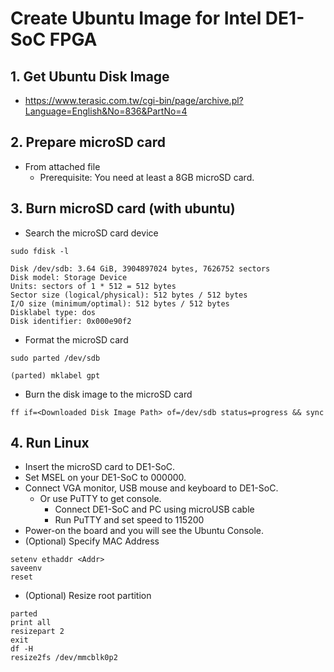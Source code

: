 # Create Ubuntu Image for Intel DE1-SoC FPGA

## 1. Get Ubuntu Disk Image

- https://www.terasic.com.tw/cgi-bin/page/archive.pl?Language=English&No=836&PartNo=4

## 2. Prepare microSD card

- From attached file
  - Prerequisite: You need at least a 8GB microSD card.

## 3. Burn microSD card (with ubuntu)

- Search the microSD card device

```
sudo fdisk -l
```
```
Disk /dev/sdb: 3.64 GiB, 3904897024 bytes, 7626752 sectors
Disk model: Storage Device
Units: sectors of 1 * 512 = 512 bytes
Sector size (logical/physical): 512 bytes / 512 bytes
I/O size (minimum/optimal): 512 bytes / 512 bytes
Disklabel type: dos
Disk identifier: 0x000e90f2
```

- Format the microSD card

```
sudo parted /dev/sdb
```
```
(parted) mklabel gpt
```

- Burn the disk image to the microSD card

```
ff if=<Downloaded Disk Image Path> of=/dev/sdb status=progress && sync
```

## 4. Run Linux

- Insert the microSD card to DE1-SoC.
- Set MSEL on your DE1-SoC to 000000.
- Connect VGA monitor, USB mouse and keyboard to DE1-SoC.
  - Or use PuTTY to get console.
    - Connect DE1-SoC and PC using microUSB cable
    - Run PuTTY and set speed to 115200
- Power-on the board and you will see the Ubuntu Console.
- (Optional) Specify MAC Address

```
setenv ethaddr <Addr>
saveenv
reset
```

- (Optional) Resize root partition

```
parted
print all
resizepart 2
exit
df -H
resize2fs /dev/mmcblk0p2
```

